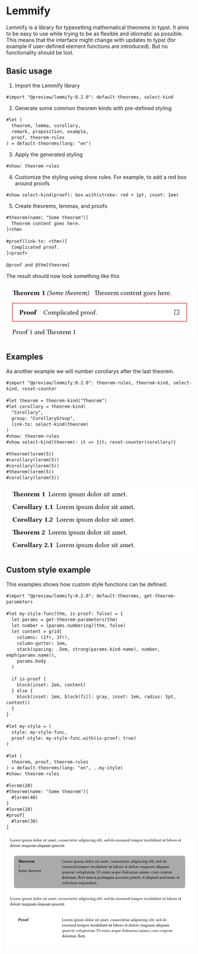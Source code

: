 # Lemmify

Lemmify is a library for typesetting mathematical
theorems in typst. It aims to be easy to use while
trying to be as flexible and idiomatic as possible.
This means that the interface might change with updates to typst
(for example if user-defined element functions are introduced).
But no functionality should be lost.

## Basic usage

1. Import the Lemmify library
```typst
#import "@preview/lemmify:0.2.0": default-theorems, select-kind

```

2. Generate some common theorem kinds with pre-defined styling
```typst
#let (
  theorem, lemma, corollary,
  remark, proposition, example,
  proof, theorem-rules
) = default-theorems(lang: "en")
```

3. Apply the generated styling
```typst
#show: theorem-rules
```

4. Customize the styling using show rules. For example, to add a red box around proofs
```typst
#show select-kind(proof): box.with(stroke: red + 1pt, inset: 1em)
```

5. Create theorems, lemmas, and proofs
```typst
#theorem(name: "Some theorem")[
  Theorem content goes here.
]<thm>

#proof(link-to: <thm>)[
  Complicated proof.
]<proof>

@proof and @thm[theorem]
```

The result should now look something like this

![image](docs/images/image_0.png)

## Examples

As another example we will number corollarys after the last theorem.
```typst
#import "@preview/lemmify:0.2.0": theorem-rules, theorem-kind, select-kind, reset-counter

#let theorem = theorem-kind("Theorem")
#let corollary = theorem-kind(
  "Corollary",
  group: "CorollaryGroup",
  link-to: select-kind(theorem)
)
#show: theorem-rules
#show select-kind(theorem): it => {it; reset-counter(corollary)}

#theorem(lorem(5))
#corollary(lorem(5))
#corollary(lorem(5))
#theorem(lorem(5))
#corollary(lorem(5))
```


![image](docs/images/image_1.png)

## Custom style example

This examples shows how custom style functions can be defined.
```typst
#import "@preview/lemmify:0.2.0": default-theorems, get-theorem-parameters

#let my-style-func(thm, is-proof: false) = {
  let params = get-theorem-parameters(thm)
  let number = (params.numbering)(thm, false)
  let content = grid(
    columns: (1fr, 3fr),
    column-gutter: 1em,
    stack(spacing: .5em, strong(params.kind-name), number, emph(params.name)),
    params.body
  )

  if is-proof {
    block(inset: 2em, content)
  } else {
    block(inset: 1em, block(fill: gray, inset: 1em, radius: 5pt, content))
  }
}

#let my-style = (
  style: my-style-func,
  proof-style: my-style-func.with(is-proof: true)
)

#let (
  theorem, proof, theorem-rules
) = default-theorems(lang: "en", ..my-style)
#show: theorem-rules

#lorem(20)
#theorem(name: "Some theorem")[
  #lorem(40)
]
#lorem(20)
#proof[
  #lorem(30)
]
```


![image](docs/images/image_2.png)
